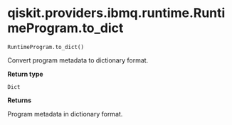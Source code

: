 # qiskit.providers.ibmq.runtime.RuntimeProgram.to\_dict

`RuntimeProgram.to_dict()`

Convert program metadata to dictionary format.

**Return type**

`Dict`

**Returns**

Program metadata in dictionary format.
